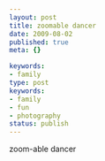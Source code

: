 ```yaml
---
layout: post
title: zoomable dancer
date: 2009-08-02
published: true
meta: {}

keywords:
- family
type: post
keywords:
- family
- fun
- photography
status: publish
---
```

zoom-able dancer<br />

